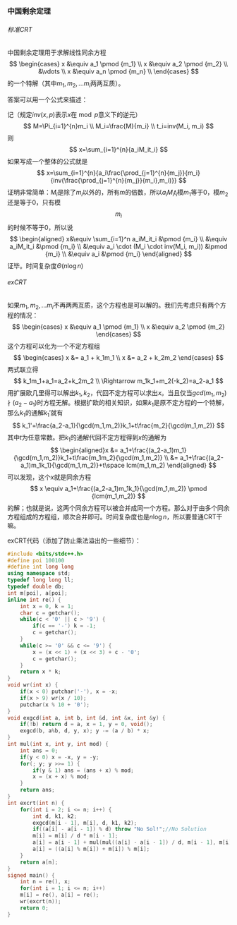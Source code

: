 ### 中国剩余定理

###### 标准CRT

中国剩余定理用于求解线性同余方程
$$
\begin{cases} x &\equiv a_1 \pmod {m_1} \\ x &\equiv a_2 \pmod {m_2} \\ &\vdots \\ x &\equiv a_n \pmod {m_n} \\ \end{cases}
$$
的一个特解（其中$m_1,m_2,...m_i$两两互质）。

答案可以用一个公式来描述：

记（规定$inv(x,p)$表示$x$在$\bmod p$意义下的逆元）
$$
M=\Pi_{i=1}^{n}m_i \\ M_i=\frac{M}{m_i} \\ t_i=inv(M_i, m_i)
$$
则
$$
x=\sum_{i=1}^{n}{a_iM_it_i}
$$
如果写成一个整体的公式就是
$$
x=\sum_{i=1}^{n}{a_i\frac{\prod_{j=1}^{n}{m_j}}{m_i}{inv(\frac{\prod_{j=1}^{n}{m_j}}{m_i},m_i)}}
$$
证明非常简单：$M_i$是除了$m_i$以外的，所有$m$的倍数，所以$a_iM_it_i$模$m_1$等于$0$，模$m_2$还是等于$0$，只有模$$m_i$$的时候不等于$0$，所以说
$$
\begin{aligned} x&\equiv \sum_{i=1}^n a_iM_it_i &\pmod {m_i} \\ &\equiv a_iM_it_i &\pmod {m_i} \\ &\equiv a_i \cdot (M_i \cdot inv(M_i, m_i)) &\pmod {m_i} \\ &\equiv a_i &\pmod {m_i} \end{aligned}
$$
证毕。时间复杂度$\Theta(n\log n)$

###### exCRT

如果$m_1,m_2,...m_i$不再两两互质，这个方程也是可以解的。我们先考虑只有两个方程的情况：
$$
\begin{cases} x &\equiv a_1 \pmod {m_1} \\ x &\equiv a_2 \pmod {m_2} \end{cases}
$$
这个方程可以化为一个不定方程组
$$
\begin{cases} x &= a_1 + k_1m_1 \\ x &= a_2 + k_2m_2 \end{cases}
$$
两式联立得
$$
k_1m_1+a_1=a_2+k_2m_2 \\ \Rightarrow m_1k_1+m_2(-k_2)=a_2-a_1
$$
用扩展欧几里得可以解出$k_1,k_2$，代回不定方程可以求出$x$。当且仅当$gcd(m_1,m_2) \nmid (a_2-a_1)$时方程无解。根据扩欧的相关知识，如果$k_1$是原不定方程的一个特解，那么$k_1$的通解$k_1'$就有
$$
k_1'=\frac{a_2-a_1}{\gcd(m_1,m_2)}k_1+t\frac{m_2}{\gcd(m_1,m_2)}
$$
其中$t$为任意常数。把$k_1$的通解代回不定方程得到$x$的通解为
$$
\begin{aligned}x &= a_1+\frac{(a_2-a_1)m_1}{\gcd(m_1,m_2)}k_1+t\frac{m_1m_2}{\gcd(m_1,m_2)} \\ &= a_1+\frac{(a_2-a_1)m_1k_1}{\gcd(m_1,m_2)}+t\space lcm(m_1,m_2) \end{aligned}
$$
可以发现，这个$x$就是同余方程
$$
x \equiv a_1+\frac{(a_2-a_1)m_1k_1}{\gcd(m_1,m_2)} \pmod {lcm(m_1,m_2)}
$$
的解；也就是说，这两个同余方程可以被合并成同一个方程。那么对于由多个同余方程组成的方程组，顺次合并即可。时间复杂度也是$n\log n$，所以要普通CRT干嘛。

exCRT代码（添加了防止乘法溢出的一些细节）：

```c++
#include <bits/stdc++.h>
#define poi 100100
#define int long long
using namespace std;
typedef long long ll;
typedef double db;
int m[poi], a[poi];
inline int re() {
    int x = 0, k = 1;
    char c = getchar();
    while(c < '0' || c > '9') {
        if(c == '-') k = -1;
        c = getchar();
    }
    while(c >= '0' && c <= '9') {
        x = (x << 1) + (x << 3) + c - '0';
        c = getchar();
    }
    return x * k;
}
void wr(int x) {
    if(x < 0) putchar('-'), x = -x;
    if(x > 9) wr(x / 10);
    putchar(x % 10 + '0');
}
void exgcd(int a, int b, int &d, int &x, int &y) {
    if(!b) return d = a, x = 1, y = 0, void();
    exgcd(b, a%b, d, y, x); y -= (a / b) * x;
}
int mul(int x, int y, int mod) {
    int ans = 0;
    if(y < 0) x = -x, y = -y;
    for(; y; y >>= 1) {
        if(y & 1) ans = (ans + x) % mod;
        x = (x + x) % mod;
    }
    return ans;
}
int excrt(int n) {
    for(int i = 2; i <= n; i++) {
        int d, k1, k2;
        exgcd(m[i - 1], m[i], d, k1, k2);
        if((a[i] - a[i - 1]) % d) throw "No Sol!";//No Solution
        m[i] = m[i] / d * m[i - 1];
        a[i] = a[i - 1] + mul(mul((a[i] - a[i - 1]) / d, m[i - 1], m[i]) , k1, m[i])//a[i-1]+(a[i]-a[i-1])*m[i-1]*k1/d;
        a[i] = ((a[i] % m[i]) + m[i]) % m[i];
    }
    return a[n];
}
signed main() {
    int n = re(), x;
    for(int i = 1; i <= n; i++)
    m[i] = re(), a[i] = re();
    wr(excrt(n));
    return 0;
}
```

